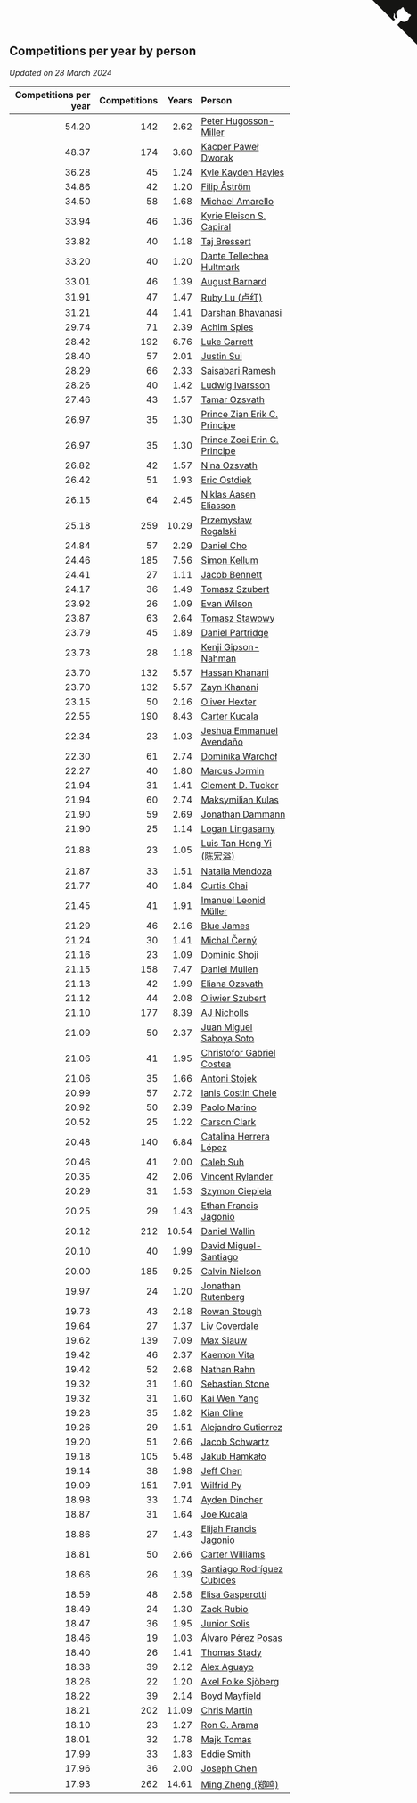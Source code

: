 ## Competitions per year by person

*Updated on 28 March 2024*

| Competitions per year | Competitions | Years | Person |
| ---: | ---: | ---: | :--- |
| 54.20 | 142 | 2.62 | [Peter Hugosson-Miller](https://www.worldcubeassociation.org/persons/2021HUGO01) |
| 48.37 | 174 | 3.60 | [Kacper Paweł Dworak](https://www.worldcubeassociation.org/persons/2020DWOR01) |
| 36.28 | 45 | 1.24 | [Kyle Kayden Hayles](https://www.worldcubeassociation.org/persons/2022HAYL02) |
| 34.86 | 42 | 1.20 | [Filip Åström](https://www.worldcubeassociation.org/persons/2023ASTR01) |
| 34.50 | 58 | 1.68 | [Michael Amarello](https://www.worldcubeassociation.org/persons/2022AMAR09) |
| 33.94 | 46 | 1.36 | [Kyrie Eleison S. Capiral](https://www.worldcubeassociation.org/persons/2022CAPI02) |
| 33.82 | 40 | 1.18 | [Taj Bressert](https://www.worldcubeassociation.org/persons/2023BRES01) |
| 33.20 | 40 | 1.20 | [Dante Tellechea Hultmark](https://www.worldcubeassociation.org/persons/2023HULT01) |
| 33.01 | 46 | 1.39 | [August Barnard](https://www.worldcubeassociation.org/persons/2022BARN21) |
| 31.91 | 47 | 1.47 | [Ruby Lu (卢红)](https://www.worldcubeassociation.org/persons/2022LURU01) |
| 31.21 | 44 | 1.41 | [Darshan Bhavanasi](https://www.worldcubeassociation.org/persons/2022BHAV01) |
| 29.74 | 71 | 2.39 | [Achim Spies](https://www.worldcubeassociation.org/persons/2021SPIE01) |
| 28.42 | 192 | 6.76 | [Luke Garrett](https://www.worldcubeassociation.org/persons/2017GARR05) |
| 28.40 | 57 | 2.01 | [Justin Sui](https://www.worldcubeassociation.org/persons/2022SUIJ01) |
| 28.29 | 66 | 2.33 | [Saisabari Ramesh](https://www.worldcubeassociation.org/persons/2021RAME01) |
| 28.26 | 40 | 1.42 | [Ludwig Ivarsson](https://www.worldcubeassociation.org/persons/2022IVAR01) |
| 27.46 | 43 | 1.57 | [Tamar Ozsvath](https://www.worldcubeassociation.org/persons/2022OZSV04) |
| 26.97 | 35 | 1.30 | [Prince Zian Erik C. Principe](https://www.worldcubeassociation.org/persons/2022PRIN08) |
| 26.97 | 35 | 1.30 | [Prince Zoei Erin C. Principe](https://www.worldcubeassociation.org/persons/2022PRIN09) |
| 26.82 | 42 | 1.57 | [Nina Ozsvath](https://www.worldcubeassociation.org/persons/2022OZSV03) |
| 26.42 | 51 | 1.93 | [Eric Ostdiek](https://www.worldcubeassociation.org/persons/2022OSTD01) |
| 26.15 | 64 | 2.45 | [Niklas Aasen Eliasson](https://www.worldcubeassociation.org/persons/2021ELIA01) |
| 25.18 | 259 | 10.29 | [Przemysław Rogalski](https://www.worldcubeassociation.org/persons/2013ROGA02) |
| 24.84 | 57 | 2.29 | [Daniel Cho](https://www.worldcubeassociation.org/persons/2021CHOD01) |
| 24.46 | 185 | 7.56 | [Simon Kellum](https://www.worldcubeassociation.org/persons/2016KELL12) |
| 24.41 | 27 | 1.11 | [Jacob Bennett](https://www.worldcubeassociation.org/persons/2023BENN04) |
| 24.17 | 36 | 1.49 | [Tomasz Szubert](https://www.worldcubeassociation.org/persons/2022SZUB02) |
| 23.92 | 26 | 1.09 | [Evan Wilson](https://www.worldcubeassociation.org/persons/2023WILS11) |
| 23.87 | 63 | 2.64 | [Tomasz Stawowy](https://www.worldcubeassociation.org/persons/2021STAW01) |
| 23.79 | 45 | 1.89 | [Daniel Partridge](https://www.worldcubeassociation.org/persons/2022PART02) |
| 23.73 | 28 | 1.18 | [Kenji Gipson-Nahman](https://www.worldcubeassociation.org/persons/2023GIPS01) |
| 23.70 | 132 | 5.57 | [Hassan Khanani](https://www.worldcubeassociation.org/persons/2018KHAN26) |
| 23.70 | 132 | 5.57 | [Zayn Khanani](https://www.worldcubeassociation.org/persons/2018KHAN28) |
| 23.15 | 50 | 2.16 | [Oliver Hexter](https://www.worldcubeassociation.org/persons/2022HEXT01) |
| 22.55 | 190 | 8.43 | [Carter Kucala](https://www.worldcubeassociation.org/persons/2015KUCA01) |
| 22.34 | 23 | 1.03 | [Jeshua Emmanuel Avendaño](https://www.worldcubeassociation.org/persons/2023AVEN01) |
| 22.30 | 61 | 2.74 | [Dominika Warchoł](https://www.worldcubeassociation.org/persons/2021WARC01) |
| 22.27 | 40 | 1.80 | [Marcus Jormin](https://www.worldcubeassociation.org/persons/2022JORM01) |
| 21.94 | 31 | 1.41 | [Clement D. Tucker](https://www.worldcubeassociation.org/persons/2022TUCK09) |
| 21.94 | 60 | 2.74 | [Maksymilian Kulas](https://www.worldcubeassociation.org/persons/2021KULA02) |
| 21.90 | 59 | 2.69 | [Jonathan Dammann](https://www.worldcubeassociation.org/persons/2021DAMM01) |
| 21.90 | 25 | 1.14 | [Logan Lingasamy](https://www.worldcubeassociation.org/persons/2023LING02) |
| 21.88 | 23 | 1.05 | [Luis Tan Hong Yi (陈宏溢)](https://www.worldcubeassociation.org/persons/2023YILU01) |
| 21.87 | 33 | 1.51 | [Natalia Mendoza](https://www.worldcubeassociation.org/persons/2022MEND24) |
| 21.77 | 40 | 1.84 | [Curtis Chai](https://www.worldcubeassociation.org/persons/2022CHAI02) |
| 21.45 | 41 | 1.91 | [Imanuel Leonid Müller](https://www.worldcubeassociation.org/persons/2022MULL02) |
| 21.29 | 46 | 2.16 | [Blue James](https://www.worldcubeassociation.org/persons/2022JAME01) |
| 21.24 | 30 | 1.41 | [Michal Černý](https://www.worldcubeassociation.org/persons/2022CERN03) |
| 21.16 | 23 | 1.09 | [Dominic Shoji](https://www.worldcubeassociation.org/persons/2023SHOJ01) |
| 21.15 | 158 | 7.47 | [Daniel Mullen](https://www.worldcubeassociation.org/persons/2016MULL04) |
| 21.13 | 42 | 1.99 | [Eliana Ozsvath](https://www.worldcubeassociation.org/persons/2022OZSV01) |
| 21.12 | 44 | 2.08 | [Oliwier Szubert](https://www.worldcubeassociation.org/persons/2022SZUB01) |
| 21.10 | 177 | 8.39 | [AJ Nicholls](https://www.worldcubeassociation.org/persons/2015NICH04) |
| 21.09 | 50 | 2.37 | [Juan Miguel Saboya Soto](https://www.worldcubeassociation.org/persons/2021SOTO01) |
| 21.06 | 41 | 1.95 | [Christofor Gabriel Costea](https://www.worldcubeassociation.org/persons/2022COST03) |
| 21.06 | 35 | 1.66 | [Antoni Stojek](https://www.worldcubeassociation.org/persons/2022STOJ03) |
| 20.99 | 57 | 2.72 | [Ianis Costin Chele](https://www.worldcubeassociation.org/persons/2021CHEL01) |
| 20.92 | 50 | 2.39 | [Paolo Marino](https://www.worldcubeassociation.org/persons/2021MARI04) |
| 20.52 | 25 | 1.22 | [Carson Clark](https://www.worldcubeassociation.org/persons/2023CLAR02) |
| 20.48 | 140 | 6.84 | [Catalina Herrera López](https://www.worldcubeassociation.org/persons/2017LOPE31) |
| 20.46 | 41 | 2.00 | [Caleb Suh](https://www.worldcubeassociation.org/persons/2022SUHC01) |
| 20.35 | 42 | 2.06 | [Vincent Rylander](https://www.worldcubeassociation.org/persons/2022RYLA01) |
| 20.29 | 31 | 1.53 | [Szymon Ciepiela](https://www.worldcubeassociation.org/persons/2022CIEP01) |
| 20.25 | 29 | 1.43 | [Ethan Francis Jagonio](https://www.worldcubeassociation.org/persons/2022JAGO03) |
| 20.12 | 212 | 10.54 | [Daniel Wallin](https://www.worldcubeassociation.org/persons/2013WALL03) |
| 20.10 | 40 | 1.99 | [David Miguel-Santiago](https://www.worldcubeassociation.org/persons/2022MIGU02) |
| 20.00 | 185 | 9.25 | [Calvin Nielson](https://www.worldcubeassociation.org/persons/2014NIEL03) |
| 19.97 | 24 | 1.20 | [Jonathan Rutenberg](https://www.worldcubeassociation.org/persons/2023RUTE01) |
| 19.73 | 43 | 2.18 | [Rowan Stough](https://www.worldcubeassociation.org/persons/2022STOU01) |
| 19.64 | 27 | 1.37 | [Liv Coverdale](https://www.worldcubeassociation.org/persons/2022COVE02) |
| 19.62 | 139 | 7.09 | [Max Siauw](https://www.worldcubeassociation.org/persons/2017SIAU02) |
| 19.42 | 46 | 2.37 | [Kaemon Vita](https://www.worldcubeassociation.org/persons/2021VITA01) |
| 19.42 | 52 | 2.68 | [Nathan Rahn](https://www.worldcubeassociation.org/persons/2021RAHN01) |
| 19.32 | 31 | 1.60 | [Sebastian Stone](https://www.worldcubeassociation.org/persons/2022STON09) |
| 19.32 | 31 | 1.60 | [Kai Wen Yang](https://www.worldcubeassociation.org/persons/2022YANG19) |
| 19.28 | 35 | 1.82 | [Kian Cline](https://www.worldcubeassociation.org/persons/2022CLIN01) |
| 19.26 | 29 | 1.51 | [Alejandro Gutierrez](https://www.worldcubeassociation.org/persons/2022GUTI09) |
| 19.20 | 51 | 2.66 | [Jacob Schwartz](https://www.worldcubeassociation.org/persons/2021SCHW01) |
| 19.18 | 105 | 5.48 | [Jakub Hamkało](https://www.worldcubeassociation.org/persons/2018HAMK01) |
| 19.14 | 38 | 1.98 | [Jeff Chen](https://www.worldcubeassociation.org/persons/2022CHEN19) |
| 19.09 | 151 | 7.91 | [Wilfrid Py](https://www.worldcubeassociation.org/persons/2016PYWI01) |
| 18.98 | 33 | 1.74 | [Ayden Dincher](https://www.worldcubeassociation.org/persons/2022DINC01) |
| 18.87 | 31 | 1.64 | [Joe Kucala](https://www.worldcubeassociation.org/persons/2022KUCA01) |
| 18.86 | 27 | 1.43 | [Elijah Francis Jagonio](https://www.worldcubeassociation.org/persons/2022JAGO02) |
| 18.81 | 50 | 2.66 | [Carter Williams](https://www.worldcubeassociation.org/persons/2021WILL06) |
| 18.66 | 26 | 1.39 | [Santiago Rodríguez Cubides](https://www.worldcubeassociation.org/persons/2022CUBI01) |
| 18.59 | 48 | 2.58 | [Elisa Gasperotti](https://www.worldcubeassociation.org/persons/2021GASP01) |
| 18.49 | 24 | 1.30 | [Zack Rubio](https://www.worldcubeassociation.org/persons/2022RUBI10) |
| 18.47 | 36 | 1.95 | [Junior Solis](https://www.worldcubeassociation.org/persons/2022SOLI03) |
| 18.46 | 19 | 1.03 | [Álvaro Pérez Posas](https://www.worldcubeassociation.org/persons/2023POSA01) |
| 18.40 | 26 | 1.41 | [Thomas Stady](https://www.worldcubeassociation.org/persons/2022STAD01) |
| 18.38 | 39 | 2.12 | [Alex Aguayo](https://www.worldcubeassociation.org/persons/2022AGUA01) |
| 18.26 | 22 | 1.20 | [Axel Folke Sjöberg](https://www.worldcubeassociation.org/persons/2023SJOB01) |
| 18.22 | 39 | 2.14 | [Boyd Mayfield](https://www.worldcubeassociation.org/persons/2022MAYF01) |
| 18.21 | 202 | 11.09 | [Chris Martin](https://www.worldcubeassociation.org/persons/2013MART03) |
| 18.10 | 23 | 1.27 | [Ron G. Arama](https://www.worldcubeassociation.org/persons/2022ARAM01) |
| 18.01 | 32 | 1.78 | [Majk Tomas](https://www.worldcubeassociation.org/persons/2022TOMA05) |
| 17.99 | 33 | 1.83 | [Eddie Smith](https://www.worldcubeassociation.org/persons/2022SMIT20) |
| 17.96 | 36 | 2.00 | [Joseph Chen](https://www.worldcubeassociation.org/persons/2022CHEN16) |
| 17.93 | 262 | 14.61 | [Ming Zheng (郑鸣)](https://www.worldcubeassociation.org/persons/2009ZHEN11) |


<a href="https://github.com/jonatanklosko/wca_statistics" class="github-corner" aria-label="View source on Github"><svg width="80" height="80" viewBox="0 0 250 250" style="fill:#151513; color:#fff; position: absolute; top: 0; border: 0; right: 0;" aria-hidden="true"><path d="M0,0 L115,115 L130,115 L142,142 L250,250 L250,0 Z"></path><path d="M128.3,109.0 C113.8,99.7 119.0,89.6 119.0,89.6 C122.0,82.7 120.5,78.6 120.5,78.6 C119.2,72.0 123.4,76.3 123.4,76.3 C127.3,80.9 125.5,87.3 125.5,87.3 C122.9,97.6 130.6,101.9 134.4,103.2" fill="currentColor" style="transform-origin: 130px 106px;" class="octo-arm"></path><path d="M115.0,115.0 C114.9,115.1 118.7,116.5 119.8,115.4 L133.7,101.6 C136.9,99.2 139.9,98.4 142.2,98.6 C133.8,88.0 127.5,74.4 143.8,58.0 C148.5,53.4 154.0,51.2 159.7,51.0 C160.3,49.4 163.2,43.6 171.4,40.1 C171.4,40.1 176.1,42.5 178.8,56.2 C183.1,58.6 187.2,61.8 190.9,65.4 C194.5,69.0 197.7,73.2 200.1,77.6 C213.8,80.2 216.3,84.9 216.3,84.9 C212.7,93.1 206.9,96.0 205.4,96.6 C205.1,102.4 203.0,107.8 198.3,112.5 C181.9,128.9 168.3,122.5 157.7,114.1 C157.9,116.9 156.7,120.9 152.7,124.9 L141.0,136.5 C139.8,137.7 141.6,141.9 141.8,141.8 Z" fill="currentColor" class="octo-body"></path></svg></a><style>.github-corner:hover .octo-arm{animation:octocat-wave 560ms ease-in-out}@keyframes octocat-wave{0%,100%{transform:rotate(0)}20%,60%{transform:rotate(-25deg)}40%,80%{transform:rotate(10deg)}}@media (max-width:500px){.github-corner:hover .octo-arm{animation:none}.github-corner .octo-arm{animation:octocat-wave 560ms ease-in-out}}</style>
